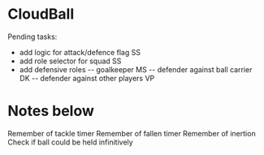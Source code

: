 CloudBall
=========

Pending tasks:
- add logic for attack/defence flag SS
- add role selector for squad SS
- add defensive roles
-- goalkeeper MS
-- defender against ball carrier DK
-- defender against other players VP




Notes below
===========
Remember of tackle timer
Remember of fallen timer
Remember of inertion
Check if ball could be held infinitively
